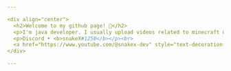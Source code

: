 ```yaml
---

<div align="center">
  <h2>Welcome to my github page! 👋</h2>
  <p>I'm java developer. I usually upload videos related to minecraft or streaming.</p><br>
  <p>Discord • <b>snakeX#1250</b></p><br>
  <a href="https://www.youtube.com/@snakex-dev" style="text-decoration:none;">YouTube Channel</a>
</div>

---
```

